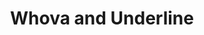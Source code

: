 ---
title: Whova and Underline
layout: single
excerpt: "EMNLP 2025 Whova and Underline Information"
permalink: /-and-underline/
sidebar:
  nav: "venue"
toc: True
toc_sticky: True
---